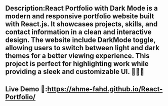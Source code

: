 
## Description:React Portfolio with Dark Mode is a modern and responsive portfolio website built with React.js. It showcases projects, skills, and contact information in a clean and interactive design. The website include DarkMode toggle, allowing users to switch between light and dark themes for a better viewing experience. This project is perfect for highlighting work while providing a sleek and customizable UI. 🚀🎨💡

## Live Demo 🚀:https://ahme-fahd.github.io/React-Portfolio/
